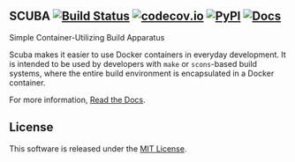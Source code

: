 SCUBA  [![Build Status](https://github.com/JonathonReinhart/scuba/actions/workflows/build-test.yml/badge.svg)](https://github.com/JonathonReinhart/scuba/actions/workflows/build-test.yml) [![codecov.io](https://codecov.io/github/JonathonReinhart/scuba/coverage.svg?branch=master)](https://codecov.io/github/JonathonReinhart/scuba?branch=master) [![PyPI](https://img.shields.io/pypi/v/scuba.svg)](https://pypi.python.org/pypi/scuba) [![Docs](https://readthedocs.org/projects/scuba/badge/?version=latest)](https://scuba.readthedocs.io/)
-----

Simple Container-Utilizing Build Apparatus

Scuba makes it easier to use Docker containers in everyday development. It is
intended to be used by developers with `make` or `scons`-based build systems,
where the entire build environment is encapsulated in a Docker container.

For more information, [Read the Docs](https://scuba.readthedocs.io/).

## License

This software is released under the [MIT License](https://opensource.org/licenses/MIT).
